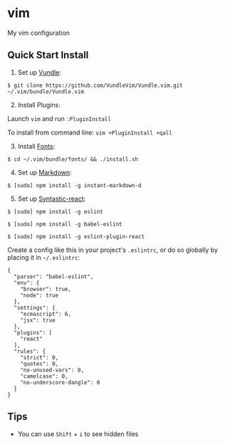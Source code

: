 # vim
My vim configuration

## Quick Start Install

1. Set up [Vundle]:

  `$ git clone https://github.com/VundleVim/Vundle.vim.git ~/.vim/bundle/Vundle.vim`

2. Install Plugins:

  Launch `vim` and run `:PluginInstall`

  To install from command line: `vim +PluginInstall +qall`

3. Install [Fonts]:

  `$ cd ~/.vim/bundle/fonts/ && ./install.sh`

4. Set up [Markdown]:

  `$ [sudo] npm install -g instant-markdown-d`

5. Set up [Syntastic-react]:

  ```
  $ [sudo] npm install -g eslint

  $ [sudo] npm install -g babel-eslint

  $ [sudo] npm install -g eslint-plugin-react
  ```

  Create a config like this in your project's `.eslintrc`, or do so globally by placing it in `~/.eslintrc`:

  ```
  {
    "parser": "babel-eslint",
    "env": {
      "browser": true,
      "node": true
    },
    "settings": {
      "ecmascript": 6,
      "jsx": true
    },
    "plugins": [
      "react"
    ],
    "rules": {
      "strict": 0,
      "quotes": 0,
      "no-unused-vars": 0,
      "camelcase": 0,
      "no-underscore-dangle": 0
    }
  }
  ```
  
  
## Tips
* You can use `Shift` + `i` to see hidden files



[Vundle]:http://github.com/VundleVim/Vundle.vim
[Vim]:http://www.vim.org
[Git]:http://git-scm.com
[Fonts]:http://github.com/powerline/fonts
[Markdown]:https://github.com/suan/vim-instant-markdown
[Syntastic-react]:https://github.com/jaxbot/syntastic-react
